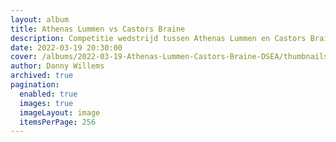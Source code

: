 ```yaml
---
layout: album
title: Athenas Lummen vs Castors Braine
description: Competitie wedstrijd tussen Athenas Lummen en Castors Braine
date: 2022-03-19 20:30:00
cover: /albums/2022-03-19-Athenas-Lummen-Castors-Braine-DSEA/thumbnails/DPE_0153.jpg
author: Danny Willems
archived: true
pagination: 
  enabled: true
  images: true
  imageLayout: image
  itemsPerPage: 256
---
```

